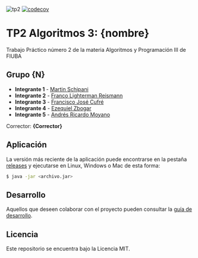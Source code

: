 ![tp2](https://github.com/fiuba/algo3_proyecto_base_tp2/actions/workflows/build.yml/badge.svg) [![codecov](https://codecov.io/gh/fiuba/algo3_proyecto_base_tp2/branch/master/graph/badge.svg)](https://codecov.io/gh/fiuba/algo3_proyecto_base_tp2)

# TP2 Algoritmos 3: {nombre} 

Trabajo Práctico número 2 de la materia Algoritmos y Programación III de FIUBA

## Grupo {N}

* **Integrante 1** - [Martin Schipani](https://github.com/martinschipani)
* **Integrante 2** - [Franco Lighterman Reismann](https://github.com/NLGS2907)
* **Integrante 3** - [Francisco José Cufré](https://github.com/Franc98)
* **Integrante 4** - [Ezequiel Zbogar](https://github.com/ezezbogar)
* **Integrante 5** - [Andrés Ricardo Moyano](https://github.com/moyanoandres)

Corrector: **{Corrector}**

## Aplicación

La versión más reciente de la aplicación puede encontrarse en la pestaña [releases](https://github.com/fiuba/algo3_proyecto_base_tp2/releases/latest) y ejecutarse en Linux, Windows o Mac de esta forma:

```bash
$ java -jar <archivo.jar>
```

## Desarrollo

Aquellos que deseen colaborar con el proyecto pueden consultar la [guía de desarrollo](./docs/Desarrollo.md).

## Licencia

Este repositorio se encuentra bajo la Licencia MIT.
